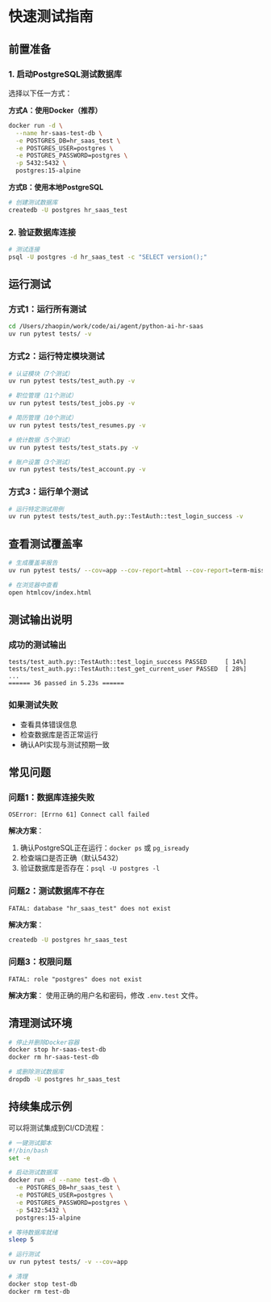 # 快速测试指南

## 前置准备

### 1. 启动PostgreSQL测试数据库

选择以下任一方式：

**方式A：使用Docker（推荐）**
```bash
docker run -d \
  --name hr-saas-test-db \
  -e POSTGRES_DB=hr_saas_test \
  -e POSTGRES_USER=postgres \
  -e POSTGRES_PASSWORD=postgres \
  -p 5432:5432 \
  postgres:15-alpine
```

**方式B：使用本地PostgreSQL**
```bash
# 创建测试数据库
createdb -U postgres hr_saas_test
```

### 2. 验证数据库连接

```bash
# 测试连接
psql -U postgres -d hr_saas_test -c "SELECT version();"
```

## 运行测试

### 方式1：运行所有测试

```bash
cd /Users/zhaopin/work/code/ai/agent/python-ai-hr-saas
uv run pytest tests/ -v
```

### 方式2：运行特定模块测试

```bash
# 认证模块（7个测试）
uv run pytest tests/test_auth.py -v

# 职位管理（11个测试）
uv run pytest tests/test_jobs.py -v

# 简历管理（10个测试）
uv run pytest tests/test_resumes.py -v

# 统计数据（5个测试）
uv run pytest tests/test_stats.py -v

# 账户设置（3个测试）
uv run pytest tests/test_account.py -v
```

### 方式3：运行单个测试

```bash
# 运行特定测试用例
uv run pytest tests/test_auth.py::TestAuth::test_login_success -v
```

## 查看测试覆盖率

```bash
# 生成覆盖率报告
uv run pytest tests/ --cov=app --cov-report=html --cov-report=term-missing

# 在浏览器中查看
open htmlcov/index.html
```

## 测试输出说明

### 成功的测试输出
```
tests/test_auth.py::TestAuth::test_login_success PASSED     [ 14%]
tests/test_auth.py::TestAuth::test_get_current_user PASSED  [ 28%]
...
====== 36 passed in 5.23s ======
```

### 如果测试失败
- 查看具体错误信息
- 检查数据库是否正常运行
- 确认API实现与测试预期一致

## 常见问题

### 问题1：数据库连接失败
```
OSError: [Errno 61] Connect call failed
```

**解决方案**：
1. 确认PostgreSQL正在运行：`docker ps` 或 `pg_isready`
2. 检查端口是否正确（默认5432）
3. 验证数据库是否存在：`psql -U postgres -l`

### 问题2：测试数据库不存在
```
FATAL: database "hr_saas_test" does not exist
```

**解决方案**：
```bash
createdb -U postgres hr_saas_test
```

### 问题3：权限问题
```
FATAL: role "postgres" does not exist
```

**解决方案**：
使用正确的用户名和密码，修改 `.env.test` 文件。

## 清理测试环境

```bash
# 停止并删除Docker容器
docker stop hr-saas-test-db
docker rm hr-saas-test-db

# 或删除测试数据库
dropdb -U postgres hr_saas_test
```

## 持续集成示例

可以将测试集成到CI/CD流程：

```bash
# 一键测试脚本
#!/bin/bash
set -e

# 启动测试数据库
docker run -d --name test-db \
  -e POSTGRES_DB=hr_saas_test \
  -e POSTGRES_USER=postgres \
  -e POSTGRES_PASSWORD=postgres \
  -p 5432:5432 \
  postgres:15-alpine

# 等待数据库就绪
sleep 5

# 运行测试
uv run pytest tests/ -v --cov=app

# 清理
docker stop test-db
docker rm test-db
```

